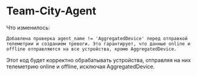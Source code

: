 # Team-City-Agent
Что изменилось:

    Добавлена проверка agent_name != 'AggregatedDevice' перед отправкой телеметрии и созданием тревоги. Это гарантирует, что данные online и offline отправляются на все устройства, кроме AggregatedDevice.

Этот код будет корректно обрабатывать устройства, отправляя на них телеметрию online и offline, исключая AggregatedDevice.
